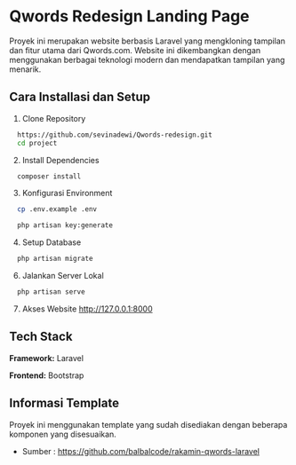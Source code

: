 # Qwords Redesign Landing Page

Proyek ini merupakan website berbasis Laravel yang mengkloning tampilan dan fitur utama dari Qwords.com. Website ini dikembangkan dengan menggunakan berbagai teknologi modern dan mendapatkan tampilan yang menarik.


## Cara Installasi dan Setup

1. Clone Repository

```bash
  https://github.com/sevinadewi/Qwords-redesign.git
  cd project
```

2. Install Dependencies

```bash
  composer install
```

3. Konfigurasi Environment

```bash
  cp .env.example .env
```
```bash
  php artisan key:generate
```

4. Setup Database

```bash
  php artisan migrate
```

6. Jalankan Server Lokal

```bash
  php artisan serve
```

7. Akses Website 
http://127.0.0.1:8000


## Tech Stack

**Framework:** Laravel

**Frontend:** Bootstrap


## Informasi Template

Proyek ini menggunakan template yang sudah disediakan dengan beberapa komponen yang disesuaikan. 

- Sumber : https://github.com/balbalcode/rakamin-qwords-laravel 



